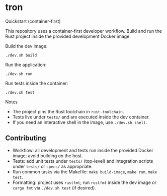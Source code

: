 # tron

Quickstart (container-first)

This repository uses a container-first developer workflow. Build and run the Rust project inside the provided development Docker image.

Build the dev image:

```
./dev.sh build
```

Run the application:

```
./dev.sh run
```

Run tests inside the container:

```
./dev.sh test
```

Notes

- The project pins the Rust toolchain in `rust-toolchain`.
- Tests live under `tests/` and are executed inside the dev container.
- If you need an interactive shell in the image, use `./dev.sh shell`.

## Contributing

- Workflow: all development and tests run inside the provided Docker image; avoid building on the host.
- Tests: add unit tests under `tests/` (top-level) and integration scripts under `tests/` or `specs/` as appropriate.
- Run common tasks via the Makefile: `make build-image`, `make run`, `make test`.
- Formatting: project uses `rustfmt`; run `rustfmt` inside the dev image or `cargo fmt` via `./dev.sh test` (if desired).
